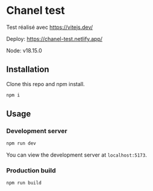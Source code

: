 # Chanel test

Test réalisé avec https://vitejs.dev/

Deploy: https://chanel-test.netlify.app/

Node: v18.15.0

## Installation

Clone this repo and npm install.

```bash
npm i
```

## Usage

### Development server

```bash
npm run dev
```

You can view the development server at `localhost:5173`.

### Production build

```bash
npm run build
```
